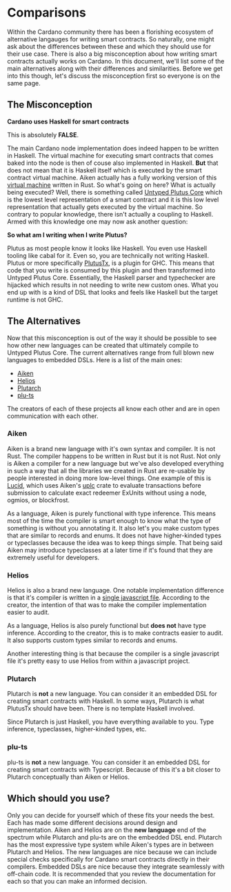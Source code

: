 # Comparisons

Within the Cardano community there has been a florishing ecosystem
of alternative langauges for writing smart contracts. So naturally, one might ask about
the differences between these and which they should use for their use case. There is
also a big misconception about how writing smart contracts actually works on Cardano. In this document,
we'll list some of the main alternatives along with their differences and similarities. Before we get into this though, let's discuss the misconception first so everyone is on the same page.

## The Misconception

**Cardano uses Haskell for smart contracts**

This is absolutely **FALSE**.

The main Cardano node implementation does indeed happen to be written in Haskell.
The virtual machine for executing smart contracts that comes baked into the node
is then of couse also implemented in Haskell. **But** that does not mean that it is
Haskell itself which is executed by the smart contract virtual machine. Aiken actually
has a fully working version of this [virtual machine](https://github.com/txpipe/aiken/blob/main/crates/uplc/src/machine.rs#L63) written in Rust. So what's going on here? What is actually being executed?
Well, there is something called [Untyped Plutus Core](./uplc.md) which is the lowest level representation
of a smart contract and it is this low level representation that actually gets executed by the virtual machine. So contrary to popular knowledge, there isn't actually a coupling to Haskell. Armed with this knowledge one may now ask another question:

**So what am I writing when I write Plutus?**

Plutus as most people know it looks like Haskell. You even use Haskell tooling like cabal for it. Even so, you are technically not writing Haskell. Plutus or more specifically [PlutusTx](https://github.com/input-output-hk/plutus/tree/master/plutus-tx-plugin), is a plugin for GHC. This means that code that you write is consumed by this plugin and then transformed into Untyped Plutus Core. Essentially, the Haskell parser and typechecker are hijacked which results in not needing to write new custom ones. What you end up with is a kind of DSL that looks and feels like Haskell but the target runtime is not GHC.

## The Alternatives

Now that this misconception is out of the way it should be possible to see how
other new languages can be created that ultimately compile to Untyped Plutus Core. The
current alternatives range from full blown new languages to embedded DSLs. Here is a list of the
main ones:

- [Aiken](https://github.com/txpipe/aiken)
- [Helios](https://github.com/Hyperion-BT/Helios)
- [Plutarch](https://github.com/Plutonomicon/plutarch-plutus)
- [plu-ts](https://github.com/HarmonicLabs/plu-ts)

The creators of each of these projects all know each other and are in open communication with
each other.

### Aiken

Aiken is a brand new language with it's own syntax and compiler. It is not Rust. The compiler
happens to be written in Rust but it is not Rust. Not only is Aiken a compiler for a new language
but we've also developed everything in such a way that all the libraries we created in Rust are
re-usable by people interested in doing more low-level things. One example of this is [Lucid](https://github.com/spacebudz/lucid), which uses Aiken's [uplc](https://crates.io/crates/uplc) crate to evaluate transactions before submission to calculate exact redeemer ExUnits without using a node, ogmios, or blockfrost.

As a language, Aiken is purely functional with type inference. This means most of the time the compiler
is smart enough to know what the type of something is without you annotating it. It also let's you make custom types that are similar to records and enums. It does not have higher-kinded types or typeclasses because the idea was to keep things simple. That being said Aiken may introduce typeclasses at a later time if it's found that they are extremely useful for developers.

### Helios

Helios is also a brand new language. One notable implementation difference
is that it's compiler is written in a [single javascript file](https://github.com/Hyperion-BT/Helios/blob/main/helios.js). According to the creator, the intention of that was to make the compiler implementation easier to audit.

As a language, Helios is also purely functional but **does not** have type inference. According to the creator, this is to make contracts easier to audit. It also supports custom types similar to records and enums.

Another interesting thing is that because the compiler is a single javascript file it's pretty easy to use Helios from within a javascript project.

### Plutarch

Plutarch is **not** a new language. You can consider it an embedded DSL for creating smart contracts with Haskell. In some ways, Plutarch is what PlutusTx should have been. There is no template Haskell involved.

Since Plutarch is just Haskell, you have everything available to you. Type inference, typeclasses,
higher-kinded types, etc.

### plu-ts

plu-ts is **not** a new language. You can consider it an embedded DSL for creating smart contracts with Typescript. Because of this it's a bit closer to Plutarch conceptually than Aiken or Helios.

## Which should you use?

Only you can decide for yourself which of these fits your needs the best. Each has made
some different decisions around design and implementation. Aiken and Helios are on the **new language**
end of the spectrum while Plutarch and plu-ts are on the embedded DSL end. Plutarch has the most expressive type system while Aiken's types are in between Plutarch and Helios. The new languages are nice because we can include special checks specifically for Cardano smart contracts directly in their compilers. Embedded DSLs are nice
because they integrate seamlessly with off-chain code. It is recommended that you review the documentation for each so that you can make an informed decision.

